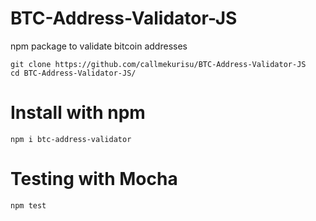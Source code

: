 # BTC-Address-Validator-JS
npm package to validate bitcoin addresses
<br/>

```git clone https://github.com/callmekurisu/BTC-Address-Validator-JS```
<br/>
```cd BTC-Address-Validator-JS/```
<br/>
# Install with npm
```npm i btc-address-validator```
<br/>
# Testing with Mocha
```npm test``` 
